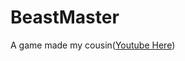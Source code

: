 **BeastMaster**
===============

A game made my cousin([Youtube Here](https://www.youtube.com/channel/UCL-ApptmU9ofJT4lgxLa0Uw))
